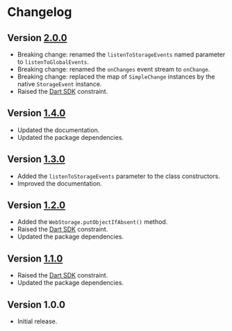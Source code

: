 # Changelog

## Version [2.0.0](https://github.com/cedx/webstorage.dart/compare/v1.4.0...v2.0.0)
- Breaking change: renamed the `listenToStorageEvents` named parameter to `listenToGlobalEvents`.
- Breaking change: renamed the `onChanges` event stream to `onChange`.
- Breaking change: replaced the map of `SimpleChange` instances by the native `StorageEvent` instance.
- Raised the [Dart SDK](https://dart.dev/tools/sdk) constraint.

## Version [1.4.0](https://github.com/cedx/webstorage.dart/compare/v1.3.0...v1.4.0)
- Updated the documentation.
- Updated the package dependencies.

## Version [1.3.0](https://github.com/cedx/webstorage.dart/compare/v1.2.0...v1.3.0)
- Added the `listenToStorageEvents` parameter to the class constructors.
- Improved the documentation.

## Version [1.2.0](https://github.com/cedx/webstorage.dart/compare/v1.1.0...v1.2.0)
- Added the `WebStorage.putObjectIfAbsent()` method.
- Raised the [Dart SDK](https://dart.dev/tools/sdk) constraint.
- Updated the package dependencies.

## Version [1.1.0](https://github.com/cedx/webstorage.dart/compare/v1.0.0...v1.1.0)
- Raised the [Dart SDK](https://dart.dev/tools/sdk) constraint.
- Updated the package dependencies.

## Version 1.0.0
- Initial release.
